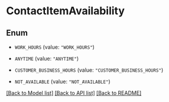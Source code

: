 # ContactItemAvailability

## Enum


* `WORK_HOURS` (value: `"WORK_HOURS"`)

* `ANYTIME` (value: `"ANYTIME"`)

* `CUSTOMER_BUSINESS_HOURS` (value: `"CUSTOMER_BUSINESS_HOURS"`)

* `NOT_AVAILABLE` (value: `"NOT_AVAILABLE"`)


[[Back to Model list]](../README.md#documentation-for-models) [[Back to API list]](../README.md#documentation-for-api-endpoints) [[Back to README]](../README.md)



